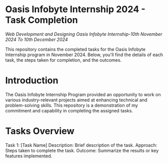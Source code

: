 # Oasis Infobyte Internship 2024 - Task Completion
*Web Development and Designing Oasis Infobyte Internship-10th November 2024 To 10th December 2024*

This repository contains the completed tasks for the Oasis Infobyte Internship program in November 2024. Below, you'll find the details of each task, the steps taken for completion, and the outcomes.

# Introduction
The Oasis Infobyte Internship Program provided an opportunity to work on various industry-relevant projects aimed at enhancing technical and problem-solving skills. This repository is a demonstration of my commitment and capability in completing the assigned tasks.

# Tasks Overview
Task 1: [Task Name]
Description: Brief description of the task.
Approach: Steps taken to complete the task.
Outcome: Summarize the results or key features implemented.



